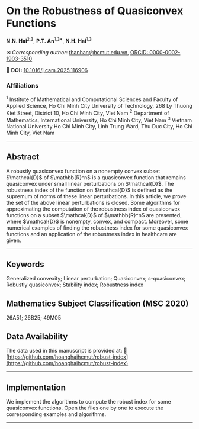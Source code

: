 # On the Robustness of Quasiconvex Functions

**N.N. Hai**<sup>2,3</sup>, **P.T. An**<sup>1,3\*</sup>, **N.H. Hai**<sup>1,3</sup>

✉ *Corresponding author*: [thanhan@hcmut.edu.vn](mailto:thanhan@hcmut.edu.vn), [ORCID: 0000-0002-1903-3510](https://orcid.org/0000-0002-1903-3510)

📄 **DOI:** [10.1016/j.cam.2025.116906](https://doi.org/10.1016/j.cam.2025.116906)

### Affiliations

<sup>1</sup> Institute of Mathematical and Computational Sciences and Faculty of Applied Science, Ho Chi Minh City University of Technology, 268 Ly Thuong Kiet Street, District 10, Ho Chi Minh City, Viet Nam <sup>2</sup> Department of Mathematics, International University, Ho Chi Minh City, Viet Nam <sup>3</sup> Vietnam National University Ho Chi Minh City, Linh Trung Ward, Thu Duc City, Ho Chi Minh City, Viet Nam

---

## Abstract

A robustly quasiconvex function on a nonempty convex subset \$\mathcal{D}\$ of \$\mathbb{R}^n\$ is a quasiconvex function that remains quasiconvex under small linear perturbations on \$\mathcal{D}\$. The robustness index of the function on \$\mathcal{D}\$ is defined as the supremum of norms of these linear perturbations. In this article, we prove the set of the above linear perturbations is closed. Some algorithms for approximating the computation of the robustness index of quasiconvex functions on a subset \$\mathcal{D}\$ of \$\mathbb{R}^n\$ are presented, where \$\mathcal{D}\$ is nonempty, convex, and compact. Moreover, some numerical examples of finding the robustness index for some quasiconvex functions and an application of the robustness index in healthcare are given.

---

## Keywords

Generalized convexity; Linear perturbation; Quasiconvex; *s*-quasiconvex; Robustly quasiconvex; Stability index; Robustness index

## Mathematics Subject Classification (MSC 2020)

26A51; 26B25; 49M05

## Data Availability

The data used in this manuscript is provided at:
🔗 [https://github.com/hoanghaihcmut/robust-index](https://github.com/hoanghaihcmut/robust-index)

---

## Implementation

We implement the algorithms to compute the robust index for some quasiconvex functions.
Open the files one by one to execute the corresponding examples and algorithms.

---

